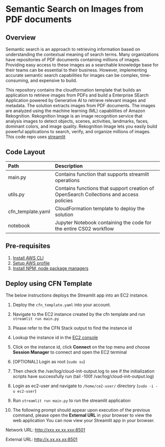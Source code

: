 # Semantic Search on Images from PDF documents

## Overview
Semantic search is an approach to retrieving information based on understanding the contextual meaning of search terms. Many organizations have repositories of PDF documents containing millions of images. Providing easy access to these images as a searchable knowledge base for their teams can be essential to their business. However, implementing accurate semantic search capabilities for images can be complex, time-consuming, and expensive to build.

This repository contains the cloudformation template that builds an application to retrieve images from PDFs and build a Enterprise SEarch Application powered by Generative AI to retrieve relevant images and metadata. The solution extracts images from PDF documents. The images are analyzed using the machine learning (ML) capabilities of Amazon Rekognition. Rekognition Image is an image recognition service that analysis images to detect objects, scenes, activities, landmarks, faces, dominant colors, and image quality. Rekognition Image lets you easily build powerful applications to search, verify, and organize millions of images.
This code repo uses [streamlit](https://docs.streamlit.io/)

## Code Layout

| Path              | Description                                                                             |
|:------------------|:----------------------------------------------------------------------------------------|
| main.py           | 	Contains function that supports streamlit operations                                   |
| utils.py          | 	Contains functions that support creation of OpenSearch Collections and access policies |
| cfn_template.yaml | 	CloudFormation template to deploy the solution                                         |
| notebook          | 	Jupyter Notebook containing the code for the entire CS02 workflow                      |


## Pre-requisites

1. [Install AWS CLI](https://docs.aws.amazon.com/cli/latest/userguide/getting-started-install.html)
2. [Setup AWS profile](https://docs.aws.amazon.com/cli/latest/userguide/cli-chap-configure.html)
3. [Install NPM, node package managers](https://docs.npmjs.com/downloading-and-installing-node-js-and-npm)

## Deploy using CFN Template

The below instructions deploys the Streamlit app into an EC2 instance.

1. Deploy the `cfn_template.yaml` into your account.
2. Navigate to the EC2 instance created by the cfn template and run `streamlit run main.py`
3. Please refer to the CFN Stack output to find the instance id 
4. Lookup the instance id in the [EC2 console](https://console.aws.amazon.com/ec2)
5. Click on the instance id, click **Connect** on the top menu and choose **Session Manager** to connect and open the EC2 terminal 
6. [OPTIONAL] Login as root (`sudo su`)
7. Then check the /var/log/cloud-init-output.log to see if the initialization scripts have successfully run (tail -100f /var/log/cloud-init-output.log)
8. Login as ec2-user and navigate to `/home/ce2-user/` directory (`sudo -i -u ec2-user`) 
9. Run `streamlit run main.py` to run the streamlit application

10. The following prompt should appear upon execution of the previous command, please open the **External URL** in your browser to view the web application
You can now view your Streamlit app in your browser.

Network URL: http://xxx.xx.xx.xxx:8501

External URL: http://x.xx.xx.xx:8501
   


